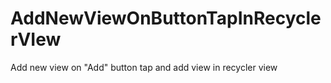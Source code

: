 # AddNewViewOnButtonTapInRecyclerVIew
Add new view on "Add" button tap and add view in recycler view 
